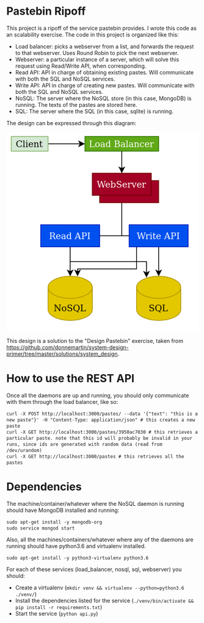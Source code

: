# Pastebin Ripoff

This project is a ripoff of the service pastebin provides. I wrote this code as an scalability exercise.
The code in this project is organized like this:

- Load balancer: picks a webserver from a list, and forwards the request to that webserver. Uses Round Robin to pick the next webserver.
- Webserver: a particular instance of a server, which will solve this request using Read/Write API, when corresponding.
- Read API: API in charge of obtaining existing pastes. Will communicate with both the SQL and NoSQL services.
- Write API: API in charge of creating new pastes. Will communicate with both the SQL and NoSQL services.
- NoSQL: The server where the NoSQL store (in this case, MongoDB) is running. The texts of the pastes are stored here.
- SQL: The server where the SQL (in this case, sqlite) is running.

The design can be expressed through this diagram:

![](https://raw.githubusercontent.com/mancusarasa/pastebin_rip_off/main/diagram.png "Main components of this app")

This design is a solution to the "Design Pastebin" exercise, taken from https://github.com/donnemartin/system-design-primer/tree/master/solutions/system_design.

# How to use the REST API
Once all the daemons are up and running, you should only communicate with them through the load balancer, like so:

```
curl -X POST http://localhost:3000/pastes/ --data '{"text": "this is a new paste"}' -H "Content-Type: application/json" # this creates a new paste
curl -X GET http://localhost:3000/pastes/3950ac7030 # this retrieves a particular paste. note that this id will probably be invalid in your runs, since ids are generated with random data (read from /dev/urandom)
curl -X GET http://localhost:3000/pastes # this retrieves all the pastes
```

# Dependencies
The machine/container/whatever where the NoSQL daemon is running should have MongoDB installed and running:

```
sudo apt-get install -y mongodb-org
sudo service mongod start
```

Also, all the machines/containers/whatever where any of the daemons are running should have
python3.6 and virtualenv installed.

```
sudo apt-get install -y python3-virtualenv python3.6
```

For each of these services (load_balancer, nosql, sql, webserver) you should:
- Create a virtualenv (`mkdir venv && virtualenv --python=python3.6 ./venv/`)
- Install the dependencies listed for the service (`./venv/bin/activate && pip install -r requirements.txt`)
- Start the service (`python api.py`)
